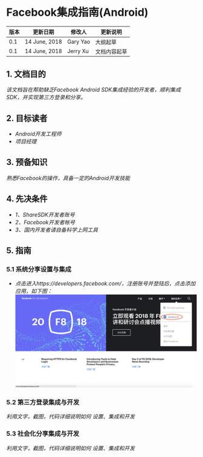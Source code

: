 # Facebook集成指南(Android)

|版本|更新日期|修改人|更新说明|
|----|-----------|--------------- |--------------- |
|0.1|14 June, 2018|Gary Yao|大纲起草|
|0.1|14 June, 2018|Jerry Xu|文档内容起草|


## 1. 文档目的
*该文档旨在帮助缺乏Facebook Android SDK集成经验的开发者，顺利集成SDK，并实现第三方登录和分享。*


## 2. 目标读者
* *Android开发工程师*
* *项目经理*



## 3. 预备知识
*熟悉Facebook的操作，具备一定的Android开发技能*



## 4. 先决条件
* *1、ShareSDK开发者账号*
* *2、Facebook开发者帐号*
* *3、国内开发者请自备科学上网工具*



## 5. 指南

### 5.1 系统分享设置与集成
* *点击进入https://developers.facebook.com/，注册账号并登陆后，点击添加应用，如下图：*
[![Facebook Develop Web](/images/1404CEDD-58D8-4FE0-A081-D6EB0F71920C.png)](https://developers.facebook.com/)




### 5.2 第三方登录集成与开发
*利用文字，截图，代码详细说明如何 设置、集成和开发*




### 5.3 社会化分享集成与开发
*利用文字，截图，代码详细说明如何 设置、集成和开发*



